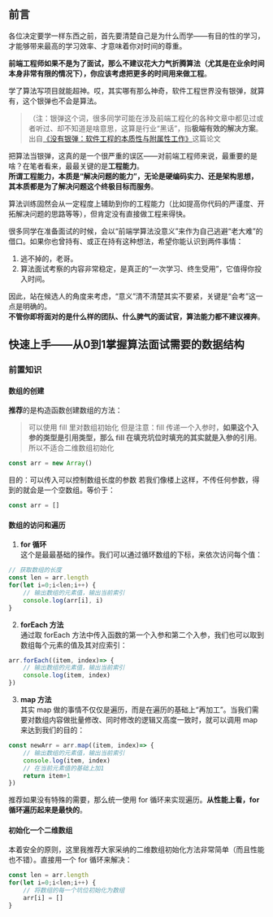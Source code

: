 ## 前言
各位决定要学一样东西之前，首先要清楚自己是为什么而学——有目的性的学习，才能够带来最高的学习效率、才意味着你对时间的尊重。

**前端工程师如果不是为了面试，那么不建议花大力气折腾算法（尤其是在业余时间本身非常有限的情况下），你应该考虑把更多的时间用来做工程**。

学了算法写项目就能超神。哎，其实哪有那么神奇，软件工程世界没有银弹，就算有，这个银弹也不会是算法。
> （注：银弹这个词，很多同学可能在涉及前端工程化的各种文章中都见过或者听过、却不知道是啥意思，这算是行业“黑话”，指**极端有效的解决方案**。出自[《没有银弹：软件工程的本质性与附属性工作》](https://link.juejin.cn?target=https%3A%2F%2Fbaike.baidu.com%2Fitem%2F%25E6%25B2%25A1%25E6%259C%2589%25E9%2593%25B6%25E5%25BC%25B9%2F5036116%3Ffr%3Daladdin%231 "https://baike.baidu.com/item/%E6%B2%A1%E6%9C%89%E9%93%B6%E5%BC%B9/5036116?fr=aladdin#1")这篇论文

把算法当银弹，这真的是一个很严重的误区——对前端工程师来说，最重要的是啥？在笔者看来，最最关键的是**工程能力**。  
**所谓工程能力，本质是“解决问题的能力”，无论是硬编码实力、还是架构思想，其本质都是为了解决问题这个终极目标而服务**。

算法训练固然会从一定程度上辅助到你的工程能力（比如提高你代码的严谨度、开拓解决问题的思路等等），但肯定没有直接做工程来得快。

很多同学在准备面试的时候，会以“前端学算法没意义”来作为自己逃避“老大难”的借口。如果你也曾持有、或正在持有这种想法，希望你能认识到两件事情：

1.  逃不掉的，老哥。
2.  算法面试考察的内容非常稳定，是真正的“一次学习、终生受用”，它值得你投入时间。

因此，站在候选人的角度来考虑，“意义”清不清楚其实不要紧，关键是“会考”这一点是明确的。  
**不管你即将面对的是什么样的团队、什么脾气的面试官，算法能力都不建议裸奔**。

## 快速上手——从0到1掌握算法面试需要的数据结构
### 前置知识
#### 数组的创建
**推荐**的是构造函数创建数组的方法：

> 可以使用 fill 里对数组初始化
> 但是注意：fill 传递一个入参时，**如果这个入参的类型是引用类型，那么 fill 在填充坑位时填充的其实就是入参的引用**。所以不适合二维数组初始化

```js
const arr = new Array()
```
目的：可以传入可以控制数组长度的参数
若我们像楼上这样，不传任何参数，得到的就会是一个空数组。等价于：

```js
const arr = []
```

#### 数组的访问和遍历
1.  **for 循环**  
    这个是最最基础的操作。我们可以通过循环数组的下标，来依次访问每个值：

```js
// 获取数组的长度
const len = arr.length
for(let i=0;i<len;i++) {
    // 输出数组的元素值，输出当前索引
    console.log(arr[i], i)
}
```

2.  **forEach 方法**  
    通过取 forEach 方法中传入函数的第一个入参和第二个入参，我们也可以取到数组每个元素的值及其对应索引：

```js
arr.forEach((item, index)=> {
    // 输出数组的元素值，输出当前索引
    console.log(item, index)
})
```

3.  **map 方法**  
    其实 map 做的事情不仅仅是遍历，而是在遍历的基础上“再加工”。当我们需要对数组内容做批量修改、同时修改的逻辑又高度一致时，就可以调用 map 来达到我们的目的：

```js
const newArr = arr.map((item, index)=> {
    // 输出数组的元素值，输出当前索引
    console.log(item, index)
    // 在当前元素值的基础上加1
    return item+1
})
```
推荐如果没有特殊的需要，那么统一使用 for 循环来实现遍历。**从性能上看，for 循环遍历起来是最快的**。

#### 初始化一个二维数组

本着安全的原则，这里我推荐大家采纳的二维数组初始化方法非常简单（而且性能也不错）。直接用一个 for 循环来解决：

```js
const len = arr.length
for(let i=0;i<len;i++) {
    // 将数组的每一个坑位初始化为数组
    arr[i] = []
}
```